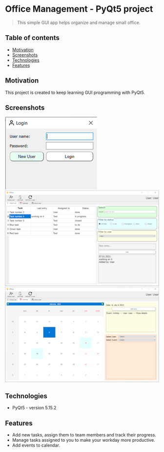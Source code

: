 # Office Management - PyQt5 project
> This simple GUI app helps organize and manage small office.
## Table of contents
* [Motivation](#motivation)
* [Screenshots](#screenshots)
* [Technologies](#technologies)
* [Features](#features)

## Motivation
This project is created to keep learning GUI programming with PyQt5.

## Screenshots
![Example screenshot](./imgs_github/img_1.png)
![Example screenshot](./imgs_github/img_3.png)
![Example screenshot](./imgs_github/img_2.png)

## Technologies
* PyQt5 - version 5.15.2

## Features
* Add new tasks, assign them to team members and track their progress.
* Manage tasks assigned to you to make your workday more productive.  
* Add events to calendar.